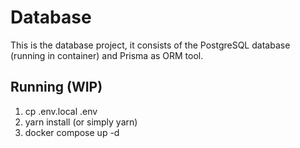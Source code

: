 # Database

This is the database project, it consists of the PostgreSQL database (running in container) and Prisma as ORM tool.

## Running (WIP)

1. cp .env.local .env
2. yarn install (or simply yarn)
3. docker compose up -d
